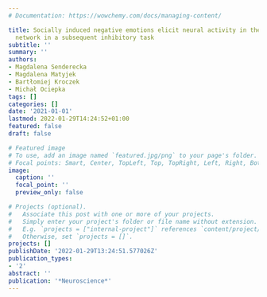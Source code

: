 ```yaml
---
# Documentation: https://wowchemy.com/docs/managing-content/

title: Socially induced negative emotions elicit neural activity in the mentalizing
  network in a subsequent inhibitory task
subtitle: ''
summary: ''
authors:
- Magdalena Senderecka
- Magdalena Matyjek
- Bartłomiej Kroczek
- Michał Ociepka
tags: []
categories: []
date: '2021-01-01'
lastmod: 2022-01-29T14:24:52+01:00
featured: false
draft: false

# Featured image
# To use, add an image named `featured.jpg/png` to your page's folder.
# Focal points: Smart, Center, TopLeft, Top, TopRight, Left, Right, BottomLeft, Bottom, BottomRight.
image:
  caption: ''
  focal_point: ''
  preview_only: false

# Projects (optional).
#   Associate this post with one or more of your projects.
#   Simply enter your project's folder or file name without extension.
#   E.g. `projects = ["internal-project"]` references `content/project/deep-learning/index.md`.
#   Otherwise, set `projects = []`.
projects: []
publishDate: '2022-01-29T13:24:51.577026Z'
publication_types:
- '2'
abstract: ''
publication: '*Neuroscience*'
---
```

